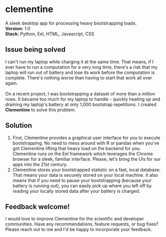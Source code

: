 # clementine
A sleek desktop app for processing heavy bootstrapping loads.  
**Version:** 1.0  
**Stack:** Python, Eel, HTML, Javascript, CSS  

## Issue being solved
I can't run my laptop while charging it at the same time. That means, if I ever have to run a computation for a very long time, there's a risk that my laptop will run out of battery and lose its work before the computation is complete. There's nothing worse than having to start that work all over again.  
<br />
On a recent project, I was bootstrapping a dataset of more than a million rows. It became too much for my laptop to handle - quickly heating up and draining my laptop's battery at only 1,000 bootstrap repetitions. I created **Clementine** to solve this problem.  

## Solution
1. First, Clementine provides a graphical user interface for you to execute bootstrapping. No need to mess around with R or pandas when you've got Clementine lifting that heavy load on the backend for you. Clementine runs on the Eel framework which leverages the Chrome browser for a sleek, familiar interface. Please, let's bring the UIs for our apps into the 21st century.   
2. Clementine stores your bootstrapped statistic on a fast, local database. That means your data is securely stored on your local machine. It also means that if you need to pause your bootstrapping (because your battery is running out), you can easily pick up where you left off by reading your locally stored data after your battery is charged.

## Feedback welcome!
I would love to improve Clementine for the scientific and developer communities. Have any recommendations, feature requests, or bug fixes? Please reach out to me and I'd be happy to incorporate your feedback.
